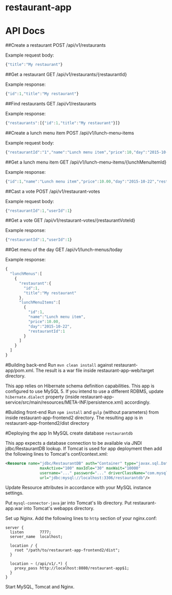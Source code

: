 # restaurant-app

# API Docs

##Create a restaurant
POST /api/v1/restaurants

Example request body:
```javascript
{"title":"My restaurant"}
```

##Get a restaurant
GET /api/v1/restaurants/{restaurantId}

Example response:
```javascript
{"id":1,"title":"My restaurant"}
```

##Find restaurants
GET /api/v1/restaurants

Example response:
```javascript
{"restaurants":[{"id":1,"title":"My restaurant"}]}
```

##Create a lunch menu item
POST /api/v1/lunch-menu-items

Example request body:
```javascript
{"restaurantId":"1","name":"Lunch menu item","price":10,"day":"2015-10-22T23:56:10+03:00"}
```

##Get a lunch menu item
GET /api/v1/lunch-menu-items/{lunchMenuItemId}

Example response:
```javascript
{"id":1,"name":"Lunch menu item","price":10.00,"day":"2015-10-22","restaurantId":1}
```

##Cast a vote
POST /api/v1/restaurant-votes

Example request body:
```javascript
{"restaurantId":1,"userId":1}
```

##Get a vote
GET /api/v1/restaurant-votes/{restaurantVoteId}

Example response:
```javascript
{"restaurantId":1,"userId":1}
```

##Get menu of the day
GET /api/v1/lunch-menus/today

Example response:
```javascript
{
  "lunchMenus":[
    {
      "restaurant":{
        "id":1,
        "title":"My restaurant"
      },
      "lunchMenuItems":[
        {
          "id":1,
          "name":"Lunch menu item",
          "price":10.00,
          "day":"2015-10-22",
          "restaurantId":1
        }
      ]
    }
  ]
}
```


#Building back-end
Run ```mvn clean install``` against restaurant-app/pom.xml. The result is a war file inside restaurant-app-web/target directory.

This app relies on Hibernate schema definition capabilities. This app is configured to use MySQL 5. If you intend to use a different RDBMS, update ```hibernate.dialect``` property (inside restaurant-app-service/src/main/resources/META-INF/persistence.xml) accordingly.

#Building front-end
Run ```npm install``` and ```gulp``` (without parameters) from inside restaurant-app-frontend2 directory. The resulting app is in restaurant-app-frontend2/dist directory

#Deploying the app
In MySQL create database ```restaurantdb```

This app expects a database connection to be available via JNDI jdbc/RestaurantDB lookup.
If Tomcat is used for app deployment then add the following lines to Tomcat's conf/context.xml:

```xml
<Resource name="jdbc/RestaurantDB" auth="Container" type="javax.sql.DataSource"
               maxActive="100" maxIdle="30" maxWait="10000"
               username="..." password="..." driverClassName="com.mysql.jdbc.Driver"
               url="jdbc:mysql://localhost:3306/restaurantdb"/>
```
Update Resource attributes in accordance with your MySQL instance settings.

Put ```mysql-connector-java``` jar into Tomcat's lib directory. Put restaurant-app.war into Tomcat's webapps directory.

Set up Nginx. Add the following lines to ```http``` section of your nginx.conf:

```nginx
server {
  listen       7777;
  server_name  localhost;
  
  location / {
    root "/path/to/restaurant-app-frontend2/dist";
  }
  
  location ~ (/api/v1/.*) {
    proxy_pass http://localhost:8080/restaurant-app$1;
  }
}
```

Start MySQL, Tomcat and Nginx.
